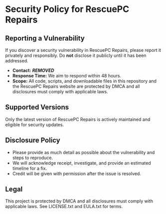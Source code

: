 # Security Policy for RescuePC Repairs

## Reporting a Vulnerability

If you discover a security vulnerability in RescuePC Repairs, please report it privately and responsibly. Do **not** disclose it publicly until it has been addressed.

- **Contact:** ***REMOVED***
- **Response Time:** We aim to respond within 48 hours.
- **Scope:** All code, scripts, and downloadable files in this repository and the RescuePC Repairs website are protected by DMCA and all disclosures must comply with applicable laws.

## Supported Versions

Only the latest version of RescuePC Repairs is actively maintained and eligible for security updates.

## Disclosure Policy

- Please provide as much detail as possible about the vulnerability and steps to reproduce.
- We will acknowledge receipt, investigate, and provide an estimated timeline for a fix.
- Credit will be given with permission after the issue is resolved.

## Legal

This project is protected by DMCA and all disclosures must comply with applicable laws. See LICENSE.txt and EULA.txt for terms.
